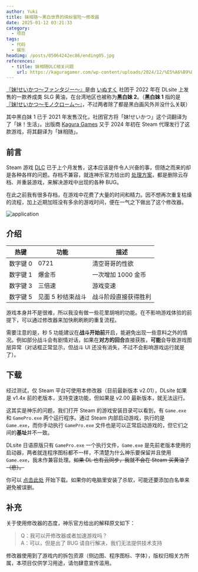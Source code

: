 ```yaml
---
author: Yuki
title: 妹相随～黑白世界的缤纷冒险～修改器
date: 2025-01-12 03:21:33
category:
  - 项目
tags:
  - 代码
  - 娱乐
headimg: /posts/05064242ec86/ending05.jpg
references:
  - title: 妹相随DLC相关问题
    url: https://kaguragamer.com/wp-content/uploads/2024/12/%E5%A6%B9%E7%9B%B8%E9%9A%8FDLC%E7%9B%B8%E5%85%B3%E9%97%AE%E9%A2%98.pdf
---
```


[『妹!せいかつ～ファンタジー～』](https://www.dlsite.com/maniax/work/=/product_id/RJ338582.html)是由 [いぬすく](https://www.dlsite.com/maniax/circle/profile/=/maker_id/RG11531.html) 社团于 2022 年在 DLsite 上发售的一款养成类 SLG 黄油，在台湾地区也被称为**黑白妹 2**。（**黑白妹 1** 指的是[『妹!せいかつ～モノクローム～』](https://www.dlsite.com/maniax/work/=/product_id/RJ258445.html)，不过两者除了都是黑白画风外并没什么关联）

其中黑白妹 1 已于 2021 年发售汉化，社团官方将「妹!せいかつ」这个词翻译为了「妹！生活」。出版商 [Kagura Games](https://kaguragamer.com/) 又于 2024 年初在 Steam 代理发行了这款游戏，将其翻译为「妹相随」。

<!-- more -->

## 前言

Steam 游戏 [DLC](https://store.steampowered.com/app/3062990/DLC/) 已于上个月发售，这本应该是件令人兴奋的事，但随之而来的却是各种各样的问题。存档不兼容，就连神乐官方给出的 [处理方案](https://kaguragamer.com/wp-content/uploads/2024/12/%E5%A6%B9%E7%9B%B8%E9%9A%8FDLC%E7%9B%B8%E5%85%B3%E9%97%AE%E9%A2%98.pdf)，都是删除云存档、并重装游戏，来解决游戏中出现的各种 BUG。

在此之前我有很多存档，在游戏中花费了大量的时间和精力。因不想再次重复枯燥的流程，加上近期加班没有多余的游戏时间，便在一气之下做出了这个修改器。

![application](application.png)

## 介绍

| 热键     | 功能              | 描述                 |
| -------- | ----------------- | -------------------- |
| 数字键 0 | 0721              | 清空哥哥的性欲       |
| 数字键 1 | 爆金币            | 一次增加 1000 金币   |
| 数字键 3 | 三倍速            | 游戏变速             |
| 数字键 5 | 见面 5 秒结束战斗 | 战斗阶段直接获得胜利 |

游戏本身并不是很难，所以我没有做一些花里胡哨的功能。在不影响游戏体验的前提下，可以通过修改器来加快刷刷刷的重复流程。

需要注意的是，秒 5 功能建议在**战斗开始前**开启，能避免出现一些意料之外的情况。例如部分战斗会有剧情对话，如果在**对方的回合**直接获胜，**可能**会导致游戏图层异常（对话框正常显示，但战斗 UI 还没有消失，不过不会影响游戏运行就是了）。

## 下载

经过测试，仅 Steam 平台可使用本修改器（目前最新版本 v2.01），DLsite 如果是 v1.4x 前的老版本，支持变速功能，但如果是 v2.00 最新版本，就无法运行。

这其实是神乐的问题，我们打开 Steam 的游戏安装目录可以看到，有 `Game.exe` 和 `GamePro.exe` 两个运行程序。通过 Steam 内部启动游戏，执行的是 `Game.exe`，而你手动执行 `GamePro.exe` 文件也是可以正常启动游戏的，但它们之间的**基址**并不一致。

DLsite 日语原版只有 `GamePro.exe` 一个执行文件，`Game.exe` 是先前老版本使用的启动器，两者就连程序图标都不一样，不清楚为什么神乐要保留并且使用 `Game.exe`，我未作兼容处理。~~如果 DL 也有云同步，我就不会在 Steam 买黄油了（悲）。~~

你可以 [点击此处](/posts/05064242ec86/cheat.exe) 开始下载。如果你的电脑里安装了杀软，可能还要添加白名单来避免被误删。

## 补充

关于使用修改器的态度，神乐官方给出的解释原文如下：

> Q：我可以开修改器或者加速游戏吗？  
> A：可以，但是出了 BUG 请自行解决，我们无法提供技术支持

修改器使用到了游戏内的拆包资源（侧边图、程序图标、字体），版权归相关方所属，本项目仅供学习用途，请勿肆意宣传滥用。
